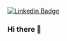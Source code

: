 [![Linkedin Badge](https://img.shields.io/badge/-George-blue?style=flat-square&logo=Linkedin&logoColor=white&link=https://www.linkedin.com/in/gustavo-henrique-de-souza-silva-4a150a68/)](https://www.linkedin.com/in/gustavo-henrique-de-souza-silva-4a150a68/)
### Hi there 👋

<!--
**ghdss25/ghdss25** is a ✨ _special_ ✨ repository because its `README.md` (this file) appears on your GitHub profile.

Here are some ideas to get you started:

- 🔭 I’m currently working on ...
- 🌱 I’m currently learning ...
- 👯 I’m looking to collaborate on ...
- 🤔 I’m looking for help with ...
- 💬 Ask me about ...
- 📫 How to reach me: ...
- 😄 Pronouns: ...
- ⚡ Fun fact: ...
-->
